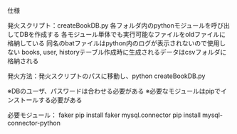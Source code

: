 仕様

発火スクリプト：createBookDB.py
    各フォルダ内のpythonモジュールを呼び出してDBを作成する
    各モジュール単体でも実行可能なファイルをoldファイルに格納している
    同名のbatファイルはpython内のログが表示されないので使用しない
    books, user, historyテーブル作成時に生成されるデータはcsvフォルダに格納される

発火方法：発火スクリプトのパスに移動し、python createBookDB.py

※DBのユーザ、パスワードは合わせる必要がある
※必要なモジュールはpipでインストールする必要がある

必要モジュール：
    faker
        pip install faker
    mysql.connector
        pip install mysql-connector-python
